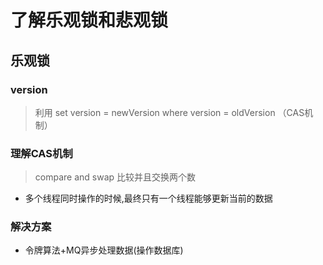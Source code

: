 # 了解乐观锁和悲观锁

## 乐观锁

### version
> 利用 set version = newVersion where version = oldVersion （CAS机制）

### 理解CAS机制
> compare and swap 比较并且交换两个数 
- 多个线程同时操作的时候,最终只有一个线程能够更新当前的数据



### 解决方案
- 令牌算法+MQ异步处理数据(操作数据库)


